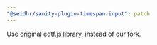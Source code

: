 ```yaml
---
"@seidhr/sanity-plugin-timespan-input": patch
---
```


Use original edtf.js library, instead of our fork.